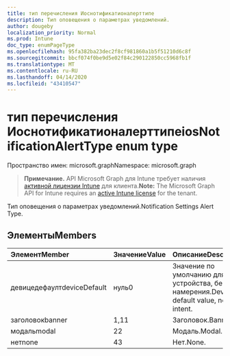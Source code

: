 ```yaml
---
title: тип перечисления Иоснотификатионалерттипе
description: Тип оповещения о параметрах уведомлений.
author: dougeby
localization_priority: Normal
ms.prod: Intune
doc_type: enumPageType
ms.openlocfilehash: 95fa382ba23dec2f8cf981860a1b5f51210d6c8f
ms.sourcegitcommit: bbcf074f0be9d5e02f84c290122850cc5968fb1f
ms.translationtype: MT
ms.contentlocale: ru-RU
ms.lasthandoff: 04/14/2020
ms.locfileid: "43410547"
---
```

# <a name="iosnotificationalerttype-enum-type"></a><span data-ttu-id="6c806-103">тип перечисления Иоснотификатионалерттипе</span><span class="sxs-lookup"><span data-stu-id="6c806-103">iosNotificationAlertType enum type</span></span>

<span data-ttu-id="6c806-104">Пространство имен: microsoft.graph</span><span class="sxs-lookup"><span data-stu-id="6c806-104">Namespace: microsoft.graph</span></span>

> <span data-ttu-id="6c806-105">**Примечание.** API Microsoft Graph для Intune требует наличия [активной лицензии Intune](https://go.microsoft.com/fwlink/?linkid=839381) для клиента.</span><span class="sxs-lookup"><span data-stu-id="6c806-105">**Note:** The Microsoft Graph API for Intune requires an [active Intune license](https://go.microsoft.com/fwlink/?linkid=839381) for the tenant.</span></span>

<span data-ttu-id="6c806-106">Тип оповещения о параметрах уведомлений.</span><span class="sxs-lookup"><span data-stu-id="6c806-106">Notification Settings Alert Type.</span></span>

## <a name="members"></a><span data-ttu-id="6c806-107">Элементы</span><span class="sxs-lookup"><span data-stu-id="6c806-107">Members</span></span>
|<span data-ttu-id="6c806-108">Элемент</span><span class="sxs-lookup"><span data-stu-id="6c806-108">Member</span></span>|<span data-ttu-id="6c806-109">Значение</span><span class="sxs-lookup"><span data-stu-id="6c806-109">Value</span></span>|<span data-ttu-id="6c806-110">Описание</span><span class="sxs-lookup"><span data-stu-id="6c806-110">Description</span></span>|
|:---|:---|:---|
|<span data-ttu-id="6c806-111">девицедефаулт</span><span class="sxs-lookup"><span data-stu-id="6c806-111">deviceDefault</span></span>|<span data-ttu-id="6c806-112">нуль</span><span class="sxs-lookup"><span data-stu-id="6c806-112">0</span></span>|<span data-ttu-id="6c806-113">Значение по умолчанию для устройства, без намерения.</span><span class="sxs-lookup"><span data-stu-id="6c806-113">Device default value, no intent.</span></span>|
|<span data-ttu-id="6c806-114">заголовок</span><span class="sxs-lookup"><span data-stu-id="6c806-114">banner</span></span>|<span data-ttu-id="6c806-115">1,1</span><span class="sxs-lookup"><span data-stu-id="6c806-115">1</span></span>|<span data-ttu-id="6c806-116">Заголовок.</span><span class="sxs-lookup"><span data-stu-id="6c806-116">Banner.</span></span>|
|<span data-ttu-id="6c806-117">модаль</span><span class="sxs-lookup"><span data-stu-id="6c806-117">modal</span></span>|<span data-ttu-id="6c806-118">2</span><span class="sxs-lookup"><span data-stu-id="6c806-118">2</span></span>|<span data-ttu-id="6c806-119">Модаль.</span><span class="sxs-lookup"><span data-stu-id="6c806-119">Modal.</span></span>|
|<span data-ttu-id="6c806-120">нет</span><span class="sxs-lookup"><span data-stu-id="6c806-120">none</span></span>|<span data-ttu-id="6c806-121">4</span><span class="sxs-lookup"><span data-stu-id="6c806-121">3</span></span>|<span data-ttu-id="6c806-122">Нет.</span><span class="sxs-lookup"><span data-stu-id="6c806-122">None.</span></span>|







